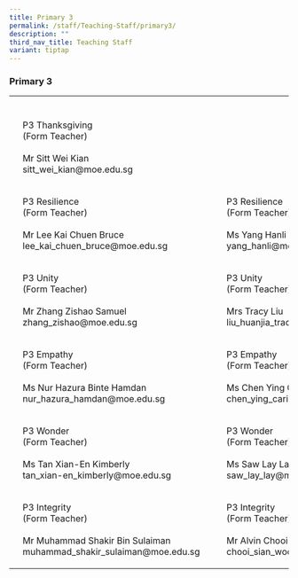 ```yaml
---
title: Primary 3
permalink: /staff/Teaching-Staff/primary3/
description: ""
third_nav_title: Teaching Staff
variant: tiptap
---
```

<h3>Primary 3</h3>
<table>
    <tbody>
        <tr>
            <th rowspan="1" colspan="1">
                <p></p>
            </th>
            <th rowspan="1" colspan="1">
                <p></p>
            </th>
            <th rowspan="1" colspan="1">
                <p></p>
            </th>
            <th rowspan="1" colspan="1">
                <p></p>
            </th>
            <th rowspan="1" colspan="1">
                <p></p>
            </th>
        </tr>
        <tr>
            <td rowspan="1" colspan="1">
                <p></p>
            </td>
            <td rowspan="1" colspan="1">
                <p>P3 Thanksgiving
                    <br>(Form Teacher)
                    <br>
                    <br>Mr Sitt Wei Kian
                    <br>sitt_wei_kian@moe.edu.sg</p>
            </td>
            <td rowspan="1" colspan="1">
                <p></p>
            </td>
            <td rowspan="1" colspan="1">
                <p></p>
            </td>
            <td rowspan="1" colspan="1">
                <p>
                    <br>
                    <br>
                </p>
            </td>
        </tr>
        <tr>
            <td rowspan="1" colspan="1">
                <p></p>
            </td>
            <td rowspan="1" colspan="1">
                <p>P3 Resilience
                    <br>(Form Teacher)
                    <br>
                    <br>Mr Lee Kai Chuen Bruce
                    <br>lee_kai_chuen_bruce@moe.edu.sg</p>
            </td>
            <td rowspan="1" colspan="1">
                <p></p>
            </td>
            <td rowspan="1" colspan="1">
                <p></p>
            </td>
            <td rowspan="1" colspan="1">
                <p>P3 Resilience
                    <br>(Form Teacher)
                    <br>
                    <br>Ms Yang Hanli
                    <br>yang_hanli@moe.edu.sg</p>
            </td>
        </tr>
        <tr>
            <td rowspan="1" colspan="1">
                <p></p>
            </td>
            <td rowspan="1" colspan="1">
                <p>P3 Unity
                    <br>(Form Teacher)
                    <br>
                    <br>Mr Zhang Zishao Samuel
                    <br>zhang_zishao@moe.edu.sg</p>
            </td>
            <td rowspan="1" colspan="1">
                <p></p>
            </td>
            <td rowspan="1" colspan="1">
                <p></p>
            </td>
            <td rowspan="1" colspan="1">
                <p>P3 Unity
                    <br>(Form Teacher)
                    <br>
                    <br>Mrs Tracy Liu
                    <br>liu_huanjia_tracy@moe.edu.sg</p>
            </td>
        </tr>
        <tr>
            <td rowspan="1" colspan="1">
                <p></p>
            </td>
            <td rowspan="1" colspan="1">
                <p>P3 Empathy
                    <br>(Form Teacher)
                    <br>
                    <br>Ms Nur Hazura Binte Hamdan
                    <br>nur_hazura_hamdan@moe.edu.sg</p>
            </td>
            <td rowspan="1" colspan="1">
                <p></p>
            </td>
            <td rowspan="1" colspan="1">
                <p></p>
            </td>
            <td rowspan="1" colspan="1">
                <p>P3 Empathy
                    <br>(Form Teacher)
                    <br>
                    <br>Ms Chen Ying Carissa
                    <br>chen_ying_carissa@moe.edu.sg</p>
            </td>
        </tr>
        <tr>
            <td rowspan="1" colspan="1">
                <p></p>
            </td>
            <td rowspan="1" colspan="1">
                <p>P3 Wonder
                    <br>(Form Teacher)
                    <br>
                    <br>Ms Tan Xian-En Kimberly
                    <br>tan_xian-en_kimberly@moe.edu.sg</p>
            </td>
            <td rowspan="1" colspan="1">
                <p></p>
            </td>
            <td rowspan="1" colspan="1">
                <p></p>
            </td>
            <td rowspan="1" colspan="1">
                <p>P3 Wonder
                    <br>(Form Teacher)
                    <br>
                    <br>Ms Saw Lay Lay
                    <br>saw_lay_lay@moe.edu.sg</p>
            </td>
        </tr>
        <tr>
            <td rowspan="1" colspan="1">
                <p></p>
            </td>
            <td rowspan="1" colspan="1">
                <p>P3 Integrity
                    <br>(Form Teacher)
                    <br>
                    <br>Mr Muhammad Shakir Bin Sulaiman
                    <br>muhammad_shakir_sulaiman@moe.edu.sg</p>
            </td>
            <td rowspan="1" colspan="1">
                <p></p>
            </td>
            <td rowspan="1" colspan="1">
                <p></p>
            </td>
            <td rowspan="1" colspan="1">
                <p>P3 Integrity
                    <br>(Form Teacher)
                    <br>
                    <br>Mr Alvin Chooi
                    <br>chooi_sian_woon@moe.edu.sg</p>
            </td>
        </tr>
    </tbody>
</table>
<p></p>